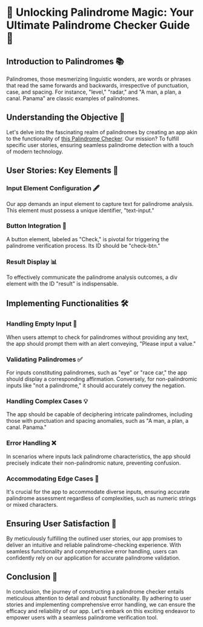 
# 🌟 Unlocking Palindrome Magic: Your Ultimate Palindrome Checker Guide 🚀

## Introduction to Palindromes 📚

Palindromes, those mesmerizing linguistic wonders, are words or phrases that read the same forwards and backwards, irrespective of punctuation, case, and spacing. For instance, "level," "radar," and "A man, a plan, a canal. Panama" are classic examples of palindromes.

## Understanding the Objective 🎯

Let's delve into the fascinating realm of palindromes by creating an app akin to the functionality of [this Palindrome Checker](https://palindrome-checker.freecodecamp.rocks). Our mission? To fulfill specific user stories, ensuring seamless palindrome detection with a touch of modern technology.

## User Stories: Key Elements 📝

### Input Element Configuration 🖋️

Our app demands an input element to capture text for palindrome analysis. This element must possess a unique identifier, "text-input."

### Button Integration 🔄

A button element, labeled as "Check," is pivotal for triggering the palindrome verification process. Its ID should be "check-btn."

### Result Display 📊

To effectively communicate the palindrome analysis outcomes, a div element with the ID "result" is indispensable.

## Implementing Functionalities 🛠️

### Handling Empty Input 🚫

When users attempt to check for palindromes without providing any text, the app should prompt them with an alert conveying, "Please input a value."

### Validating Palindromes ✅

For inputs constituting palindromes, such as "eye" or "race car," the app should display a corresponding affirmation. Conversely, for non-palindromic inputs like "not a palindrome," it should accurately convey the negation.

### Handling Complex Cases 💡

The app should be capable of deciphering intricate palindromes, including those with punctuation and spacing anomalies, such as "A man, a plan, a canal. Panama."

### Error Handling ❌

In scenarios where inputs lack palindrome characteristics, the app should precisely indicate their non-palindromic nature, preventing confusion.

### Accommodating Edge Cases 🔄

It's crucial for the app to accommodate diverse inputs, ensuring accurate palindrome assessment regardless of complexities, such as numeric strings or mixed characters.

## Ensuring User Satisfaction 🌟

By meticulously fulfilling the outlined user stories, our app promises to deliver an intuitive and reliable palindrome-checking experience. With seamless functionality and comprehensive error handling, users can confidently rely on our application for accurate palindrome validation.

## Conclusion 🎉

In conclusion, the journey of constructing a palindrome checker entails meticulous attention to detail and robust functionality. By adhering to user stories and implementing comprehensive error handling, we can ensure the efficacy and reliability of our app. Let's embark on this exciting endeavor to empower users with a seamless palindrome verification tool.
